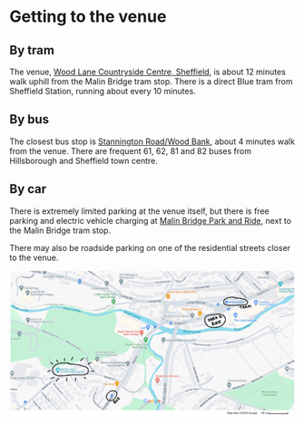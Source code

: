 # Getting to the venue

## By tram
The venue, [Wood Lane Countryside Centre, Sheffield](https://maps.app.goo.gl/JTQrL8GEKJfoqV6A7), is about 12 minutes walk uphill from the Malin Bridge tram stop. There is a direct Blue tram from Sheffield Station, running about every 10 minutes.

## By bus
The closest bus stop is [Stannington Road/Wood Bank](https://maps.app.goo.gl/AJDPZHL9DrLKYTjW6), about 4 minutes walk from the venue. There are frequent 61, 62, 81 and 82 buses from Hillsborough and Sheffield town centre. 

## By car
There is extremely limited parking at the venue itself, but there is free parking and electric vehicle charging at [Malin Bridge Park and Ride](https://maps.app.goo.gl/YFufybstS2GbgUW97), next to the Malin Bridge tram stop. 

There may also be roadside parking on one of the residential streets closer to the venue.

[![Wood Lane Countryside Centre, Sheffield](map.png)](https://maps.app.goo.gl/JTQrL8GEKJfoqV6A7)